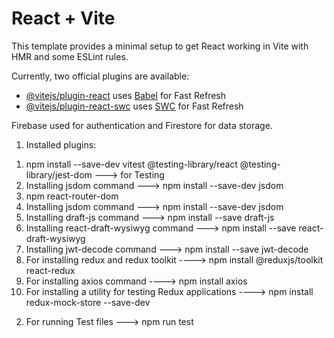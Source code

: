 # React + Vite

This template provides a minimal setup to get React working in Vite with HMR and some ESLint rules.

Currently, two official plugins are available:

- [@vitejs/plugin-react](https://github.com/vitejs/vite-plugin-react/blob/main/packages/plugin-react/README.md) uses [Babel](https://babeljs.io/) for Fast Refresh
- [@vitejs/plugin-react-swc](https://github.com/vitejs/vite-plugin-react-swc) uses [SWC](https://swc.rs/) for Fast Refresh

Firebase used for authentication and Firestore for data storage.
1) Installed plugins: 
  1. npm install --save-dev vitest @testing-library/react @testing-library/jest-dom ---> for Testing
  2. Installing jsdom command ---> npm install --save-dev jsdom
  3. npm react-router-dom
  4. Installing jsdom command ---> npm install --save-dev jsdom
  5. Installing draft-js command ---> npm install --save draft-js
  6. Installing react-draft-wysiwyg command ---> npm install --save react-draft-wysiwyg
  7. Installing jwt-decode command ---> npm install --save jwt-decode
  8. For installing redux and redux toolkit ----> npm install @reduxjs/toolkit react-redux
  9. For installing axios command ----> npm install axios
  10. For installing a utility for testing Redux applications ----> npm install redux-mock-store --save-dev


2) For running Test files ---> npm run test